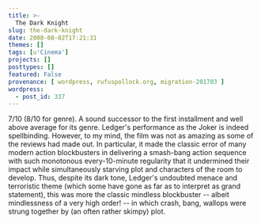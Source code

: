 ```yaml
---
title: >-
  The Dark Knight
slug: the-dark-knight
date: 2008-08-02T17:21:31
themes: []
tags: [u'Cinema']
projects: []
posttypes: []
featured: False
provenance: [ wordpress, rufuspollock.org, migration-201703 ]
wordpress:
  - post_id: 337
---
```


7/10 (8/10 for genre). A sound successor to the first installment and well above average for its genre. Ledger's performance as the Joker is indeed spellbinding. However, to my mind, the film was not as amazing as some of the reviews had made out. In particular, it made the classic error of many modern action blockbusters in delivering a smash-bang action sequence with such monotonous every-10-minute regularity that it undermined their impact while simultaneously starving plot and characters of the room to develop. Thus, despite its dark tone, Ledger's undoubted menace and terroristic theme (which some have gone as far as to interpret as grand statement), this was more the classic mindless blockbuster -- albeit mindlessness of a very high order! -- in which crash, bang, wallops were strung together by (an often rather skimpy) plot.

